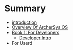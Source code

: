 # Summary

* [introduction](README.md)
* [Overview Of ArcherSys OS](overview_of_archersys_os.md)
* [Book 1: For Developers](developer.md)
   * [Developer Intro](developer/README.md)
* For Userd

